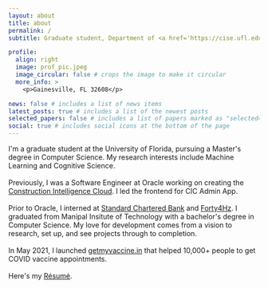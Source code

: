 ```yaml
---
layout: about
title: about
permalink: /
subtitle: Graduate student, Department of <a href='https://cise.ufl.edu/'>CISE</a>, <a href='https://ufl.edu/'>University of Florida</a> 

profile:
  align: right
  image: prof_pic.jpeg
  image_circular: false # crops the image to make it circular
  more_info: >
    <p>Gainesville, FL 32608</p>

news: false # includes a list of news items
latest_posts: true # includes a list of the newest posts
selected_papers: false # includes a list of papers marked as "selected={true}"
social: true # includes social icons at the bottom of the page
---
```


I'm a graduate student at the University of Florida, pursuing a Master's degree in Computer Science. My research interests include Machine Learning and Cognitive Science.
      <br><br>Previously, I was a Software Engineer at Oracle working on creating the <a href="https://www.oracle.com/construction-engineering/construction-intelligence-cloud/">Construction Intelligence Cloud</a>. I led the frontend for CIC Admin App.
      <br><br>Prior to Oracle, I interned at <a href="https://www.sc.com/">Standard Chartered Bank</a> and <a href="https://forty4hz.com/">Forty4Hz</a>. I graduated from Manipal Insitute of Technology with a bachelor's degree in Computer Science.
      My love for development comes from a vision to research, set up, and see projects through to completion.
      <br><br>In May 2021, I launched <a href="www.getmyvaccine.in">getmyvaccine.in</a> that helped 10,000+ people to get COVID vaccine appointments.
      <br><br> Here's my <a href="https://drive.google.com/file/d/18YWnhTpKPw2Pahnm-z6eK0ppkkLCLFvr/view?usp=sharing">Résumé</a>.
